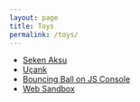 ```yaml
---
layout: page
title: Toys
permalink: /toys/
---
```


- [Seken Aksu](/toys/seken-aksu/)
- [Uçank](/toys/ucank/)
- [Bouncing Ball on JS Console](/toys/bouncing-ball-on-js-console/)
- [Web Sandbox](/toys/web-sandbox/)
